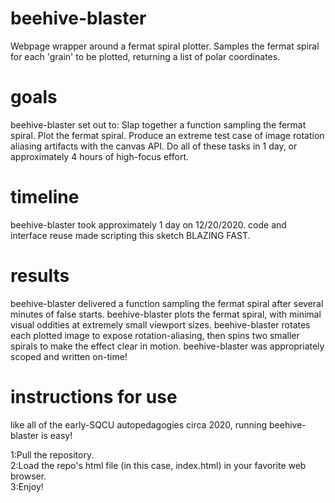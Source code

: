 # beehive-blaster
Webpage wrapper around a fermat spiral plotter.
Samples the fermat spiral for each 'grain' to be plotted, returning a list of polar coordinates.

# goals  
beehive-blaster set out to:
Slap together a function sampling the fermat spiral.
Plot the fermat spiral.
Produce an extreme test case of image rotation aliasing artifacts with the canvas API.
Do all of these tasks in 1 day, or approximately 4 hours of high-focus effort.
# timeline
beehive-blaster took approximately 1 day on 12/20/2020.
code and interface reuse made scripting this sketch BLAZING FAST.
# results
beehive-blaster delivered a function sampling the fermat spiral after several minutes of false starts.
beehive-blaster plots the fermat spiral, with minimal visual oddities at extremely small viewport sizes.
beehive-blaster rotates each plotted image to expose rotation-aliasing, then spins two smaller spirals to make the effect clear in motion.
beehive-blaster was appropriately scoped and written on-time!
# instructions for use
like all of the early-SQCU autopedagogies circa 2020, running beehive-blaster is easy!  
  
1:Pull the repository.  
2:Load the repo's html file (in this case, index.html) in your favorite web browser.  
3:Enjoy!  